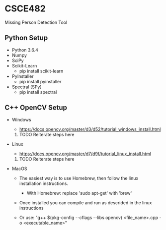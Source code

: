 # CSCE482
Missing Person Detection Tool


## Python Setup
* Python 3.6.4
* Numpy
* SciPy
* Scikit-Learn
  * pip install scikit-learn
* PyInstaller
  * pip install pyinstaller
* Spectral (SPy)
  * pip install spectral

## C++ OpenCV Setup
* Windows
  * https://docs.opencv.org/master/d3/d52/tutorial_windows_install.html
  1. TODO Reiterate steps here
  
* Linux
  * https://docs.opencv.org/master/d7/d9f/tutorial_linux_install.html
  1. TODO Reiterate steps here
  
* MacOS
  * The easiest way is to use Homebrew, then follow the linux installation instructions.
    * With Homebrew: replace 'sudo apt-get' with 'brew'
  * Once installed you can compile and run as descrided in the linux instructions 

  * Or use: "g++ $(pkg-config --cflags --libs opencv) <file_name>.cpp -o <executable_name>"
